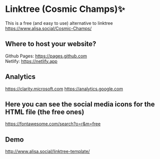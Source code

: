 # Linktree (Cosmic Champs):sparkles:
This is a free (and easy to use) alternative to linktree 
https://www.alisa.social/Cosmic-Champs/

## Where to host your website?
Github Pages: https://pages.github.com  
Netlify: https://netlify.app

## Analytics 
https://clarity.microsoft.com
https://analytics.google.com

## Here you can see the social media icons for the HTML file (the free ones)
https://fontawesome.com/search?o=r&m=free

## Demo
http://www.alisa.social/linktree-template/
